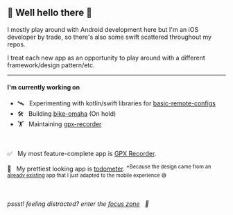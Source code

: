 ## 👋 Well hello there 🤖

I mostly play around with Android development here but I'm an iOS developer by trade, so there's also some swift scattered throughout my repos.

I treat each new app as an opportunity to play around with a different framework/design pattern/etc.

---

#### I'm currently working on
- 🛰 &nbsp; Experimenting with kotlin/swift libraries for [basic-remote-configs](https://github.com/BradPatras/basic-remote-configs)
- 🛠 &nbsp; Building [bike-omaha](https://github.com/BradPatras/bike-omaha/) (On hold)
- 🏋️ &nbsp; Maintaining [gpx-recorder](https://github.com/BradPatras/gpx-recorder)

&nbsp;

✅ &nbsp; My most feature-complete app is [GPX Recorder](https://github.com/bradpatras/gpx-recorder).  

💎 &nbsp; My prettiest looking app is [todometer](https://github.com/bradpatras/todometer-android). <sup>*Because the design came from an [already existing](https://github.com/cassidoo/todometer) app that I just adapted to the mobile experience 😅 </sup>

&nbsp;

###### pssst! feeling distracted? enter the [focus zone](https://bradpatras.github.io/focus) &nbsp; 🤫 
